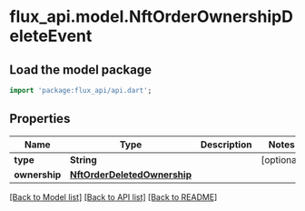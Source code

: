 # flux_api.model.NftOrderOwnershipDeleteEvent

## Load the model package
```dart
import 'package:flux_api/api.dart';
```

## Properties
Name | Type | Description | Notes
------------ | ------------- | ------------- | -------------
**type** | **String** |  | [optional] 
**ownership** | [**NftOrderDeletedOwnership**](NftOrderDeletedOwnership.md) |  | 

[[Back to Model list]](../README.md#documentation-for-models) [[Back to API list]](../README.md#documentation-for-api-endpoints) [[Back to README]](../README.md)


